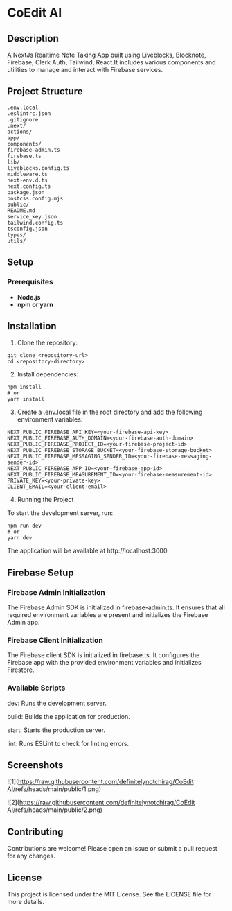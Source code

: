 # CoEdit AI
## Description

A NextJs Realtime Note Taking App built using Liveblocks, Blocknote, Firebase, Clerk Auth, Tailwind, React.It includes various components and utilities to manage and interact with Firebase services.

## Project Structure
```
.env.local
.eslintrc.json
.gitignore
.next/
actions/
app/
components/
firebase-admin.ts
firebase.ts
lib/
liveblocks.config.ts
middleware.ts
next-env.d.ts
next.config.ts
package.json
postcss.config.mjs
public/
README.md
service_key.json
tailwind.config.ts
tsconfig.json
types/
utils/
```

## Setup
### Prerequisites
- **Node.js**
- **npm or yarn**


## Installation
1. Clone the repository:

```
git clone <repository-url>
cd <repository-directory>
```
2. Install dependencies:
```
npm install
# or
yarn install
```


3. Create a .env.local file in the root directory and add the following environment variables:
```
NEXT_PUBLIC_FIREBASE_API_KEY=<your-firebase-api-key>
NEXT_PUBLIC_FIREBASE_AUTH_DOMAIN=<your-firebase-auth-domain>
NEXT_PUBLIC_FIREBASE_PROJECT_ID=<your-firebase-project-id>
NEXT_PUBLIC_FIREBASE_STORAGE_BUCKET=<your-firebase-storage-bucket>
NEXT_PUBLIC_FIREBASE_MESSAGING_SENDER_ID=<your-firebase-messaging-sender-id>
NEXT_PUBLIC_FIREBASE_APP_ID=<your-firebase-app-id>
NEXT_PUBLIC_FIREBASE_MEASUREMENT_ID=<your-firebase-measurement-id>
PRIVATE_KEY=<your-private-key>
CLIENT_EMAIL=<your-client-email>
```

4. Running the Project

To start the development server, run:
```
npm run dev
# or
yarn dev
```

The application will be available at http://localhost:3000.

## Firebase Setup
### Firebase Admin Initialization
The Firebase Admin SDK is initialized in firebase-admin.ts. It ensures that all required environment variables are present and initializes the Firebase Admin app.

### Firebase Client Initialization
The Firebase client SDK is initialized in firebase.ts. It configures the Firebase app with the provided environment variables and initializes Firestore.

### Available Scripts
dev: Runs the development server.

build: Builds the application for production.

start: Starts the production server.

lint: Runs ESLint to check for linting errors.


## Screenshots
![1](https://raw.githubusercontent.com/definitelynotchirag/CoEdit AI/refs/heads/main/public/1.png)

![2](https://raw.githubusercontent.com/definitelynotchirag/CoEdit AI/refs/heads/main/public/2.png)

## Contributing
Contributions are welcome! Please open an issue or submit a pull request for any changes.

## License
This project is licensed under the MIT License. See the LICENSE file for more details.


